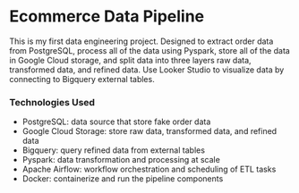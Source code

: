 # Ecommerce Data Pipeline

This is my first data engineering project. Designed to extract order data from PostgreSQL, process all of the data using Pyspark, store all of the data in Google Cloud storage, and split data into three layers raw data, transformed data, and refined data. Use Looker Studio to visualize data by connecting to Bigquery external tables.

### Technologies Used
* PostgreSQL: data source that store fake order data
* Google Cloud Storage: store raw data, transformed data, and refined data
* Bigquery: query refined data from external tables
* Pyspark: data transformation and processing at scale
* Apache Airflow: workflow orchestration and scheduling of ETL tasks
* Docker: containerize and run the pipeline components
